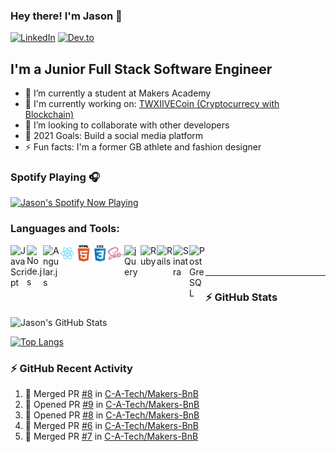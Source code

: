 ### Hey there! I'm Jason 👋

[![LinkedIn](https://img.shields.io/badge/LinkedIn-0077B5?style=for-the-badge&logo=linkedin&logoColor=white)](https://www.linkedin.com/in/jason-rowsell/) [![Dev.to](https://img.shields.io/badge/dev.to-0A0A0A?style=for-the-badge&logo=dev.to&logoColor=white)](#)

## I'm a Junior Full Stack Software Engineer

- 🌱 I’m currently a student at Makers Academy
- 🚀 I'm currently working on: [TWXIIVECoin (Cryptocurrecy with Blockchain)](https://github.com/jasonrowsell/TWXIIVECoin)
- 👯 I’m looking to collaborate with other developers
- 🥅 2021 Goals: Build a social media platform
- ⚡ Fun facts: I'm a former GB athlete and fashion designer

### Spotify Playing 🎧

[<img src="https://jasonrowsell-now-playing.vercel.app/api/spotify" alt="Jason's Spotify Now Playing" width="350" />](https://open.spotify.com/user/saltnpepperyoo)

### Languages and Tools:

<img align="left" alt="JavaScript" width="26px" src="https://cdn.svgporn.com/logos/javascript.svg" />
<img align="left" alt="Node.js" width="26px" src="https://cdn.svgporn.com/logos/nodejs-icon.svg" />
<img align="left" alt="Angular.js" width="26px" src="https://cdn.svgporn.com/logos/angular-icon.svg" />
<img align="left" alt="React" width="26px" src="https://raw.githubusercontent.com/github/explore/80688e429a7d4ef2fca1e82350fe8e3517d3494d/topics/react/react.png" />
<img align="left" alt="HTML5" width="26px" src="https://raw.githubusercontent.com/github/explore/80688e429a7d4ef2fca1e82350fe8e3517d3494d/topics/html/html.png" />
<img align="left" alt="CSS3" width="26px" src="https://raw.githubusercontent.com/github/explore/80688e429a7d4ef2fca1e82350fe8e3517d3494d/topics/css/css.png" />
<img align="left" alt="Sass" width="26px" src="https://raw.githubusercontent.com/github/explore/80688e429a7d4ef2fca1e82350fe8e3517d3494d/topics/sass/sass.png" />
<img align="left" alt="jQuery" width="26px" src="https://cdn.svgporn.com/logos/jquery.svg" />
<img align="left" alt="Ruby" width="26px" src="https://cdn.svgporn.com/logos/ruby.svg" />
<img align="left" alt="Rails" width="26px" src="https://cdn.svgporn.com/logos/rails.svg" />
<img align="left" alt="Sinatra" width="26px" src="https://cdn.svgporn.com/logos/sinatra.svg" />
<img align="left" alt="PostGreSQL" width="26px" src="https://cdn.svgporn.com/logos/postgresql.svg" />

<br />
<br />

---

 ### ⚡️ GitHub Stats
 
<img alt="Jason's GitHub Stats" width="500px" src="https://github-readme-stats.vercel.app/api?username=jasonrowsell&theme=react&show_icons=true&count_private=true&hide_border=true" />

[![Top Langs](https://github-readme-stats.vercel.app/api/top-langs/?username=jasonrowsell&layout=compact)](https://github.com/jasonrowsell/github-readme-stats)

### ⚡️ GitHub Recent Activity

<!--START_SECTION:activity-->
1. 🎉 Merged PR [#8](https://github.com/C-A-Tech/Makers-BnB/pull/8) in [C-A-Tech/Makers-BnB](https://github.com/C-A-Tech/Makers-BnB)
2. 💪 Opened PR [#9](https://github.com/C-A-Tech/Makers-BnB/pull/9) in [C-A-Tech/Makers-BnB](https://github.com/C-A-Tech/Makers-BnB)
3. 💪 Opened PR [#8](https://github.com/C-A-Tech/Makers-BnB/pull/8) in [C-A-Tech/Makers-BnB](https://github.com/C-A-Tech/Makers-BnB)
4. 🎉 Merged PR [#6](https://github.com/C-A-Tech/Makers-BnB/pull/6) in [C-A-Tech/Makers-BnB](https://github.com/C-A-Tech/Makers-BnB)
5. 🎉 Merged PR [#7](https://github.com/C-A-Tech/Makers-BnB/pull/7) in [C-A-Tech/Makers-BnB](https://github.com/C-A-Tech/Makers-BnB)
<!--END_SECTION:activity-->

